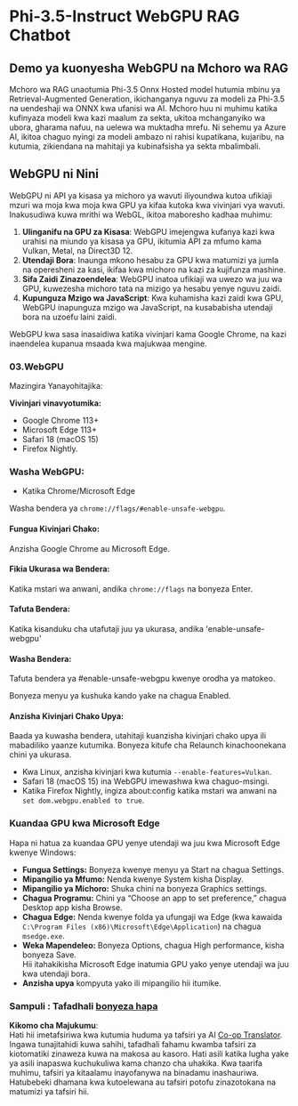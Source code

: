 <!--
CO_OP_TRANSLATOR_METADATA:
{
  "original_hash": "b62864faf628eb07f5231d4885555198",
  "translation_date": "2025-05-09T18:59:33+00:00",
  "source_file": "md/02.Application/01.TextAndChat/Phi3/WebGPUWithPhi35Readme.md",
  "language_code": "sw"
}
-->
# Phi-3.5-Instruct WebGPU RAG Chatbot

## Demo ya kuonyesha WebGPU na Mchoro wa RAG

Mchoro wa RAG unaotumia Phi-3.5 Onnx Hosted model hutumia mbinu ya Retrieval-Augmented Generation, ikichanganya nguvu za modeli za Phi-3.5 na uendeshaji wa ONNX kwa ufanisi wa AI. Mchoro huu ni muhimu katika kufinyaza modeli kwa kazi maalum za sekta, ukitoa mchanganyiko wa ubora, gharama nafuu, na uelewa wa muktadha mrefu. Ni sehemu ya Azure AI, ikitoa chaguo nyingi za modeli ambazo ni rahisi kupatikana, kujaribu, na kutumia, zikiendana na mahitaji ya kubinafsisha ya sekta mbalimbali.

## WebGPU ni Nini  
WebGPU ni API ya kisasa ya michoro ya wavuti iliyoundwa kutoa ufikiaji mzuri wa moja kwa moja kwa GPU ya kifaa kutoka kwa vivinjari vya wavuti. Inakusudiwa kuwa mrithi wa WebGL, ikitoa maboresho kadhaa muhimu:

1. **Ulinganifu na GPU za Kisasa**: WebGPU imejengwa kufanya kazi kwa urahisi na miundo ya kisasa ya GPU, ikitumia API za mfumo kama Vulkan, Metal, na Direct3D 12.
2. **Utendaji Bora**: Inaunga mkono hesabu za GPU kwa matumizi ya jumla na operesheni za kasi, ikifaa kwa michoro na kazi za kujifunza mashine.
3. **Sifa Zaidi Zinazoendelea**: WebGPU inatoa ufikiaji wa uwezo wa juu wa GPU, kuwezesha michoro tata na mizigo ya hesabu yenye nguvu zaidi.
4. **Kupunguza Mzigo wa JavaScript**: Kwa kuhamisha kazi zaidi kwa GPU, WebGPU inapunguza mzigo wa JavaScript, na kusababisha utendaji bora na uzoefu laini zaidi.

WebGPU kwa sasa inasaidiwa katika vivinjari kama Google Chrome, na kazi inaendelea kupanua msaada kwa majukwaa mengine.

### 03.WebGPU  
Mazingira Yanayohitajika:

**Vivinjari vinavyotumika:**  
- Google Chrome 113+  
- Microsoft Edge 113+  
- Safari 18 (macOS 15)  
- Firefox Nightly.

### Washa WebGPU:

- Katika Chrome/Microsoft Edge  

Washa bendera ya `chrome://flags/#enable-unsafe-webgpu`.

#### Fungua Kivinjari Chako:  
Anzisha Google Chrome au Microsoft Edge.

#### Fikia Ukurasa wa Bendera:  
Katika mstari wa anwani, andika `chrome://flags` na bonyeza Enter.

#### Tafuta Bendera:  
Katika kisanduku cha utafutaji juu ya ukurasa, andika 'enable-unsafe-webgpu'

#### Washa Bendera:  
Tafuta bendera ya #enable-unsafe-webgpu kwenye orodha ya matokeo.

Bonyeza menyu ya kushuka kando yake na chagua Enabled.

#### Anzisha Kivinjari Chako Upya:  

Baada ya kuwasha bendera, utahitaji kuanzisha kivinjari chako upya ili mabadiliko yaanze kutumika. Bonyeza kitufe cha Relaunch kinachoonekana chini ya ukurasa.

- Kwa Linux, anzisha kivinjari kwa kutumia `--enable-features=Vulkan`.  
- Safari 18 (macOS 15) ina WebGPU imewashwa kwa chaguo-msingi.  
- Katika Firefox Nightly, ingiza about:config katika mstari wa anwani na `set dom.webgpu.enabled to true`.

### Kuandaa GPU kwa Microsoft Edge  

Hapa ni hatua za kuandaa GPU yenye utendaji wa juu kwa Microsoft Edge kwenye Windows:

- **Fungua Settings:** Bonyeza kwenye menyu ya Start na chagua Settings.  
- **Mipangilio ya Mfumo:** Nenda kwenye System kisha Display.  
- **Mipangilio ya Michoro:** Shuka chini na bonyeza Graphics settings.  
- **Chagua Programu:** Chini ya “Choose an app to set preference,” chagua Desktop app kisha Browse.  
- **Chagua Edge:** Nenda kwenye folda ya ufungaji wa Edge (kwa kawaida `C:\Program Files (x86)\Microsoft\Edge\Application`) na chagua `msedge.exe`.  
- **Weka Mapendeleo:** Bonyeza Options, chagua High performance, kisha bonyeza Save.  
Hii itahakikisha Microsoft Edge inatumia GPU yako yenye utendaji wa juu kwa utendaji bora.  
- **Anzisha upya** kompyuta yako ili mipangilio hii itumike.

### Sampuli : Tafadhali [bonyeza hapa](https://github.com/microsoft/aitour-exploring-cutting-edge-models/tree/main/src/02.ONNXRuntime/01.WebGPUChatRAG)

**Kikomo cha Majukumu**:  
Hati hii imetafsiriwa kwa kutumia huduma ya tafsiri ya AI [Co-op Translator](https://github.com/Azure/co-op-translator). Ingawa tunajitahidi kuwa sahihi, tafadhali fahamu kwamba tafsiri za kiotomatiki zinaweza kuwa na makosa au kasoro. Hati asili katika lugha yake ya asili inapaswa kuchukuliwa kama chanzo cha uhakika. Kwa taarifa muhimu, tafsiri ya kitaalamu inayofanywa na binadamu inashauriwa. Hatubebeki dhamana kwa kutoelewana au tafsiri potofu zinazotokana na matumizi ya tafsiri hii.